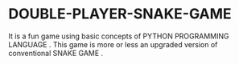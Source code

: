 # DOUBLE-PLAYER-SNAKE-GAME
It is a fun game using basic concepts of PYTHON PROGRAMMING LANGUAGE . This game is more or less an upgraded version of conventional SNAKE GAME .  
